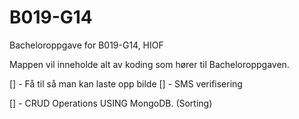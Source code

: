 # B019-G14
Bacheloroppgave for B019-G14, HIOF

Mappen vil inneholde alt av koding som hører til Bacheloroppgaven.

[]  -   Få til så man kan laste opp bilde
[]  -   SMS verifisering

[]  -   CRUD Operations USING MongoDB. (Sorting)



